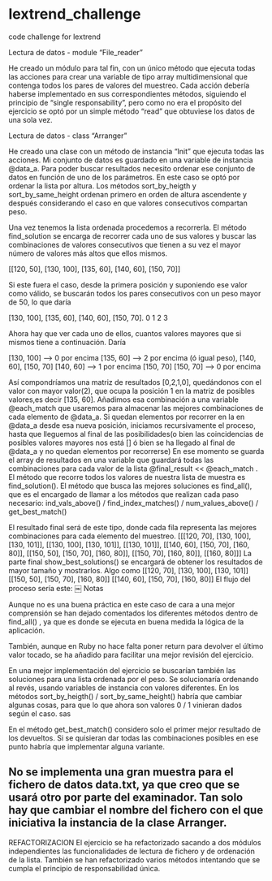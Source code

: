 # lextrend_challenge
code challenge for lextrend

Lectura de datos - module “File_reader”

He creado un módulo para tal fin, con un único método que ejecuta todas las acciones para crear una variable de tipo array multidimensional que contenga todos los pares de valores del muestreo.
Cada acción debería haberse implementado en sus correspondientes métodos, siguiendo el principio de “single responsability”, pero como no era el propósito del ejercicio se optó por un simple método “read” que obtuviese los datos de una sola vez.

Lectura de datos - class “Arranger”

He creado una clase con un método de instancia “Init” que ejecuta todas las acciones.
Mi conjunto de datos es guardado en una variable de instancia @data_a.
Para poder buscar resultados necesito ordenar ese conjunto de datos en función de uno de los parámetros. En este caso se optó por ordenar la lista por altura.
Los métodos sort_by_heigth y sort_by_same_height ordenan primero en orden de altura ascendente y después considerando el caso en que valores consecutivos compartan peso.

Una vez tenemos la lista ordenada procedemos a recorrerla.
El método find_solution se encarga de recorrer cada uno de sus valores y buscar las combinaciones de valores consecutivos que tienen a su vez el mayor número de valores más altos que ellos mismos.

[[120, 50], [130, 100], [135, 60], [140, 60], [150, 70]] 

Si este fuera el caso, desde la primera posición y suponiendo ese valor como válido, se buscarán todos los pares consecutivos con un peso mayor de 50, lo que daría 

[130, 100], [135, 60], [140, 60], [150, 70].
						0 		1 		2 		3


Ahora hay que ver cada uno de ellos, cuantos valores mayores que si mismos tiene a continuación. Daría

[130, 100] --> 0 por encima
[135, 60] --> 2 por encima (ó igual peso), [140, 60], [150, 70]
[140, 60] --> 1 por encima [150, 70]
[150, 70] --> 0 por encima

Así compondríamos una matriz de resultados [0,2,1,0], quedándonos con el valor con mayor valor(2), que ocupa la posición 1 en la matriz de posibles valores,es decir [135, 60].
Añadimos esa combinación a una variable @each_match que usaremos para almacenar las mejores combinaciones de cada elemento de @data_a.
Si quedan elementos por recorrer en la en @data_a desde esa nueva posición, iniciamos recursivamente el proceso, hasta que lleguemos al final de las posibilidades(o bien las coincidencias de posibles valores mayores nos está  [] ó bien se ha llegado al final de @data_a y no quedan elementos por recorrerse) 
En ese momento se guarda el array de resultados en una variable que guardará todas las combinaciones para cada valor de la lista @final_result << @each_match .
El método que recorre todos los valores de nuestra lista de muestra es find_solution().
El método que busca las mejores soluciones es find_all(), que es el encargado de llamar a los métodos que realizan cada paso necesario:
ind_vals_above() / find_index_matches() / num_values_above()  / get_best_match()

El resultado final será de este tipo, donde cada fila representa las mejores combinaciones para cada elemento del muestreo.
[[[120, 70], [130, 100], [130, 101]],
 [[130, 100], [130, 101]],
 [[130, 101]],
 [[140, 60], [150, 70], [160, 80]],
 [[150, 50], [150, 70], [160, 80]],
 [[150, 70], [160, 80]],
 [[160, 80]]]
La parte final  show_best_solutions() se encargará de obtener los resultados de mayor tamaño y mostrarlos.
Algo como
[[120, 70], [130, 100], [130, 101]]
[[150, 50], [150, 70], [160, 80]]
[[140, 60], [150, 70], [160, 80]]
El flujo del proceso sería este:
￼
Notas

Aunque no es una buena práctica en este caso de cara a una mejor comprensión se han dejado comentados los diferentes métodos dentro de find_all() , ya que es donde se ejecuta en buena medida la lógica de la aplicación.

También, aunque en Ruby no hace falta poner return para devolver el último valor tocado, se ha añadido para facilitar una mejor revisión del ejercicio.

En una mejor implementación del ejercicio se buscarían también las soluciones para una lista ordenada por el peso. Se solucionaría ordenando al revés, usando variables de instancia con valores diferentes. En los métodos sort_by_heigth() / sort_by_same_height() habría que cambiar algunas cosas, para que lo que ahora son valores 0 / 1 vinieran dados según el caso.
sas

En el método get_best_match() considero solo el primer mejor resultado de los devueltos.
Si se quisieran dar todas las combinaciones posibles en ese punto habría que implementar alguna variante.

No se implementa una gran muestra para el fichero de datos data.txt, ya que creo que se usará otro por parte del examinador. Tan solo hay que cambiar el nombre del fichero con el que iniciativa la instancia de la clase Arranger.
-------------------
REFACTORIZACION
El ejercicio se ha refactorizado sacando a dos módulos independientes las funcionalidades de lectura de fichero y de ordenación de la lista.
También se han refactorizado varios métodos intentando que se cumpla el principio de responsabilidad única.
